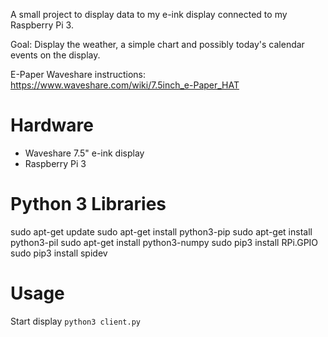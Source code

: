 A small project to display data to my e-ink display connected to my Raspberry Pi 3.

Goal: Display the weather, a simple chart and possibly today's calendar events on the display.

E-Paper Waveshare instructions: https://www.waveshare.com/wiki/7.5inch_e-Paper_HAT

# Hardware

- Waveshare 7.5" e-ink display 
- Raspberry Pi 3

# Python 3 Libraries

sudo apt-get update
sudo apt-get install python3-pip
sudo apt-get install python3-pil
sudo apt-get install python3-numpy
sudo pip3 install RPi.GPIO
sudo pip3 install spidev

# Usage

Start display
`python3 client.py`
